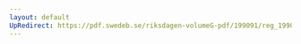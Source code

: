```yaml
---
layout: default
UpRedirect: https://pdf.swedeb.se/riksdagen-volumeG-pdf/199091/reg_199091/reg_199091_0570.pdf
---
```

